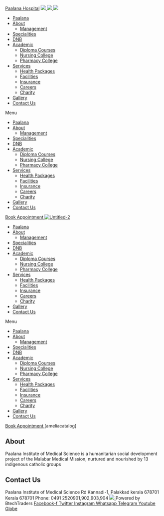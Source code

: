 [Paalana Hospital](https://paalana.in/list-of-services/<https:/paalana.in> "Paalana Hospital")
[ ![](https://paalana.in/wp-content/uploads/2022/08/Untitled-2.png) ](https://paalana.in/list-of-services/<https:/paalana.in/>)
[ ![](https://paalana.in/wp-content/uploads/2024/09/Group-883-1024x295.png) ](https://paalana.in/list-of-services/<https:/paalana.in/>)
![](https://paalana.in/wp-content/uploads/2024/09/164073682_3625173097592065_7499118900655108432_n-1-1.jpg)
  * [Paalana](https://paalana.in/list-of-services/<https:/paalana.in/>)
  * [About](https://paalana.in/list-of-services/<https:/paalana.in/about/>)
    * [Management](https://paalana.in/list-of-services/<https:/paalana.in/management/>)
  * [Specialities](https://paalana.in/list-of-services/<https:/paalana.in/specialities/>)
  * [DNB](https://paalana.in/list-of-services/<https:/paalana.in/diplomate-national-board-dnb/>)
  * [Academic](https://paalana.in/list-of-services/<#>)
    * [Diploma Courses](https://paalana.in/list-of-services/<https:/paalana.in/academic/>)
    * [Nursing College](https://paalana.in/list-of-services/<https:/sanjocollegeofnursing.org/>)
    * [Pharmacy College](https://paalana.in/list-of-services/<http:/www.sanjocps.com/>)
  * [Services](https://paalana.in/list-of-services/<#>)
    * [Health Packages](https://paalana.in/list-of-services/<https:/paalana.in/health-packages/>)
    * [Facilities](https://paalana.in/list-of-services/<https:/paalana.in/facilities/>)
    * [Insurance](https://paalana.in/list-of-services/<https:/paalana.in/insurance/>)
    * [Careers](https://paalana.in/list-of-services/<https:/paalana.in/careers/>)
    * [Charity](https://paalana.in/list-of-services/<https:/paalana.in/charity/>)
  * [Gallery](https://paalana.in/list-of-services/<https:/paalana.in/our-gallery/>)
  * [Contact Us](https://paalana.in/list-of-services/<https:/paalana.in/contact-us/>)


Menu
  * [Paalana](https://paalana.in/list-of-services/<https:/paalana.in/>)
  * [About](https://paalana.in/list-of-services/<https:/paalana.in/about/>)
    * [Management](https://paalana.in/list-of-services/<https:/paalana.in/management/>)
  * [Specialities](https://paalana.in/list-of-services/<https:/paalana.in/specialities/>)
  * [DNB](https://paalana.in/list-of-services/<https:/paalana.in/diplomate-national-board-dnb/>)
  * [Academic](https://paalana.in/list-of-services/<#>)
    * [Diploma Courses](https://paalana.in/list-of-services/<https:/paalana.in/academic/>)
    * [Nursing College](https://paalana.in/list-of-services/<https:/sanjocollegeofnursing.org/>)
    * [Pharmacy College](https://paalana.in/list-of-services/<http:/www.sanjocps.com/>)
  * [Services](https://paalana.in/list-of-services/<#>)
    * [Health Packages](https://paalana.in/list-of-services/<https:/paalana.in/health-packages/>)
    * [Facilities](https://paalana.in/list-of-services/<https:/paalana.in/facilities/>)
    * [Insurance](https://paalana.in/list-of-services/<https:/paalana.in/insurance/>)
    * [Careers](https://paalana.in/list-of-services/<https:/paalana.in/careers/>)
    * [Charity](https://paalana.in/list-of-services/<https:/paalana.in/charity/>)
  * [Gallery](https://paalana.in/list-of-services/<https:/paalana.in/our-gallery/>)
  * [Contact Us](https://paalana.in/list-of-services/<https:/paalana.in/contact-us/>)


[ Book Appointment ](https://paalana.in/list-of-services/<https:/bit.ly/pmchysan>)
[ ![Untitled-2](https://paalana.in/wp-content/uploads/2022/08/Untitled-2.png) ](https://paalana.in/list-of-services/<https:/paalana.in/>)
  * [Paalana](https://paalana.in/list-of-services/<https:/paalana.in/>)
  * [About](https://paalana.in/list-of-services/<https:/paalana.in/about/>)
    * [Management](https://paalana.in/list-of-services/<https:/paalana.in/management/>)
  * [Specialities](https://paalana.in/list-of-services/<https:/paalana.in/specialities/>)
  * [DNB](https://paalana.in/list-of-services/<https:/paalana.in/diplomate-national-board-dnb/>)
  * [Academic](https://paalana.in/list-of-services/<#>)
    * [Diploma Courses](https://paalana.in/list-of-services/<https:/paalana.in/academic/>)
    * [Nursing College](https://paalana.in/list-of-services/<https:/sanjocollegeofnursing.org/>)
    * [Pharmacy College](https://paalana.in/list-of-services/<http:/www.sanjocps.com/>)
  * [Services](https://paalana.in/list-of-services/<#>)
    * [Health Packages](https://paalana.in/list-of-services/<https:/paalana.in/health-packages/>)
    * [Facilities](https://paalana.in/list-of-services/<https:/paalana.in/facilities/>)
    * [Insurance](https://paalana.in/list-of-services/<https:/paalana.in/insurance/>)
    * [Careers](https://paalana.in/list-of-services/<https:/paalana.in/careers/>)
    * [Charity](https://paalana.in/list-of-services/<https:/paalana.in/charity/>)
  * [Gallery](https://paalana.in/list-of-services/<https:/paalana.in/our-gallery/>)
  * [Contact Us](https://paalana.in/list-of-services/<https:/paalana.in/contact-us/>)


Menu
  * [Paalana](https://paalana.in/list-of-services/<https:/paalana.in/>)
  * [About](https://paalana.in/list-of-services/<https:/paalana.in/about/>)
    * [Management](https://paalana.in/list-of-services/<https:/paalana.in/management/>)
  * [Specialities](https://paalana.in/list-of-services/<https:/paalana.in/specialities/>)
  * [DNB](https://paalana.in/list-of-services/<https:/paalana.in/diplomate-national-board-dnb/>)
  * [Academic](https://paalana.in/list-of-services/<#>)
    * [Diploma Courses](https://paalana.in/list-of-services/<https:/paalana.in/academic/>)
    * [Nursing College](https://paalana.in/list-of-services/<https:/sanjocollegeofnursing.org/>)
    * [Pharmacy College](https://paalana.in/list-of-services/<http:/www.sanjocps.com/>)
  * [Services](https://paalana.in/list-of-services/<#>)
    * [Health Packages](https://paalana.in/list-of-services/<https:/paalana.in/health-packages/>)
    * [Facilities](https://paalana.in/list-of-services/<https:/paalana.in/facilities/>)
    * [Insurance](https://paalana.in/list-of-services/<https:/paalana.in/insurance/>)
    * [Careers](https://paalana.in/list-of-services/<https:/paalana.in/careers/>)
    * [Charity](https://paalana.in/list-of-services/<https:/paalana.in/charity/>)
  * [Gallery](https://paalana.in/list-of-services/<https:/paalana.in/our-gallery/>)
  * [Contact Us](https://paalana.in/list-of-services/<https:/paalana.in/contact-us/>)


[ Book Appointment ](https://paalana.in/list-of-services/<https:/bit.ly/pmchysan>)
[ameliacatalog]
## About
Paalana Institute of Medical Science is a humanitarian social development project of the Malabar Medical Mission, nurtured and nourished by 13 indigenous catholic groups 
## Contact Us
Paalana Institute of Medical Science Rd
Kannadi-1, Palakkad kerala 678701
Kerala 678701
Phone: 0491 2520901,902,903,904
[ ](https://paalana.in/list-of-services/<https:/www.facebook.com/paalana.pims>) [ ](https://paalana.in/list-of-services/<https:/www.instagram.com/paalana_hospital/>) [ ](https://paalana.in/list-of-services/<https:/www.youtube.com/@paalanainstituteofmedicals9226>)
[ ![](https://paalana.in/wp-content/uploads/2024/09/Group-884.png) ](https://paalana.in/list-of-services/<https:/paalana.in/>)
Powered by BtechTraders
[ Facebook-f ](https://paalana.in/list-of-services/<https:/www.facebook.com/btechtraderspage/>) [ Twitter ](https://paalana.in/list-of-services/<https:/twitter.com/BtechTraders>) [ Instagram ](https://paalana.in/list-of-services/<https:/www.instagram.com/btech_traders/>) [ Whatsapp ](https://paalana.in/list-of-services/<https:wa.me/+919447090274>) [ Telegram ](https://paalana.in/list-of-services/<https:/t.me/stockexTrading>) [ Youtube ](https://paalana.in/list-of-services/<https:/www.youtube.com/c/Btechtraders>) [ Globe ](https://paalana.in/list-of-services/<https:/btechtraders.com/>)
